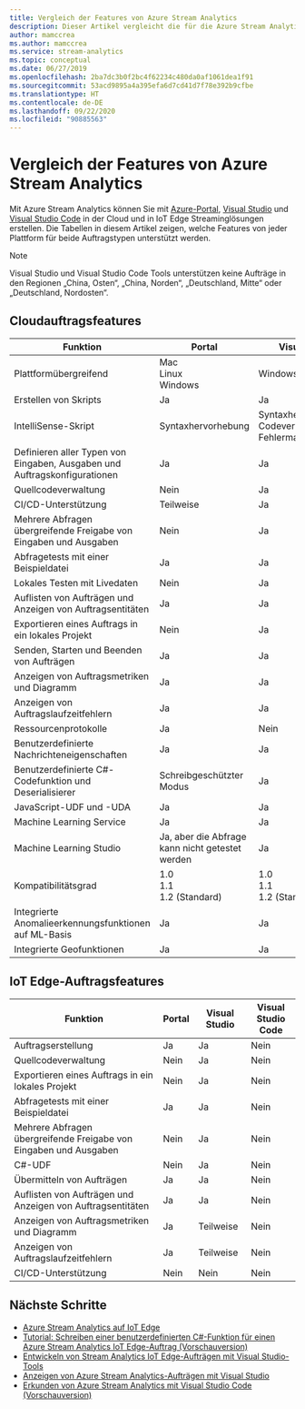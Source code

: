 ```yaml
---
title: Vergleich der Features von Azure Stream Analytics
description: Dieser Artikel vergleicht die für die Azure Stream Analytics-Cloud und IoT Edge-Aufträge in Azure-Portal, Visual Studio und Visual Studio Code unterstützten Features.
author: mamccrea
ms.author: mamccrea
ms.service: stream-analytics
ms.topic: conceptual
ms.date: 06/27/2019
ms.openlocfilehash: 2ba7dc3b0f2bc4f62234c480da0af1061dea1f91
ms.sourcegitcommit: 53acd9895a4a395efa6d7cd41d7f78e392b9cfbe
ms.translationtype: HT
ms.contentlocale: de-DE
ms.lasthandoff: 09/22/2020
ms.locfileid: "90885563"
---
```

# <a name="azure-stream-analytics-feature-comparison"></a>Vergleich der Features von Azure Stream Analytics

Mit Azure Stream Analytics können Sie mit [Azure-Portal](stream-analytics-quick-create-portal.md), [Visual Studio](stream-analytics-quick-create-vs.md) und [Visual Studio Code](quick-create-visual-studio-code.md) in der Cloud und in IoT Edge Streaminglösungen erstellen. Die Tabellen in diesem Artikel zeigen, welche Features von jeder Plattform für beide Auftragstypen unterstützt werden.

> [!NOTE]
> Visual Studio und Visual Studio Code Tools unterstützen keine Aufträge in den Regionen „China, Osten“, „China, Norden“, „Deutschland, Mitte“ oder „Deutschland, Nordosten“.

## <a name="cloud-job-features"></a>Cloudauftragsfeatures


|Funktion  |Portal  |Visual Studio  |Visual Studio Code  |
|---------|---------|---------|---------|
|Plattformübergreifend     |Mac</br>Linux</br>Windows         |Windows        |Mac</br>Linux</br>Windows          |
|Erstellen von Skripts     |Ja         |Ja         |Ja         |
|IntelliSense-Skript     |Syntaxhervorhebung         |Syntaxhervorhebung</br>Codevervollständigung</br>Fehlermarkierung         |Syntaxhervorhebung</br>Codevervollständigung</br>Fehlermarkierung         |
|Definieren aller Typen von Eingaben, Ausgaben und Auftragskonfigurationen     |Ja         |Ja         |Ja         |
|Quellcodeverwaltung     |Nein          |Ja         |Ja         |
|CI/CD-Unterstützung     |Teilweise         |Ja         |Ja         |
|Mehrere Abfragen übergreifende Freigabe von Eingaben und Ausgaben     |Nein          |Ja         |Ja         |
|Abfragetests mit einer Beispieldatei     |Ja         |Ja        |Ja         |
|Lokales Testen mit Livedaten     |Nein          |Ja       |Ja      |
|Auflisten von Aufträgen und Anzeigen von Auftragsentitäten     |Ja         |Ja        |Ja         |
|Exportieren eines Auftrags in ein lokales Projekt     |Nein          |Ja         |Ja         |
|Senden, Starten und Beenden von Aufträgen     |Ja         |Ja         |Ja         |
|Anzeigen von Auftragsmetriken und Diagramm     |Ja         |Ja         |Im Portal öffnen         |
|Anzeigen von Auftragslaufzeitfehlern     |Ja         |Ja         |Nein          |
|Ressourcenprotokolle     |Ja         |Nein          |Nein          |
|Benutzerdefinierte Nachrichteneigenschaften     |Ja         |Ja         |Nein        |
|Benutzerdefinierte C#-Codefunktion und Deserialisierer|Schreibgeschützter Modus|Ja|Nein |
|JavaScript-UDF und -UDA     |Ja         |Ja         |Nur Windows         |
|Machine Learning Service     |Ja        |Ja         |Nein          |
|Machine Learning Studio     |Ja, aber die Abfrage kann nicht getestet werden        |Ja |Nein          |
|Kompatibilitätsgrad     |1.0</br>1.1</br>1.2 (Standard)         |1.0</br>1.1</br>1.2 (Standard)           |1.0</br>1.1</br>1.2 (Standard)           |
|Integrierte Anomalieerkennungsfunktionen auf ML-Basis     |Ja         |Ja         |Ja         |
|Integrierte Geofunktionen     |Ja         |Ja         |Ja         |



## <a name="iot-edge-job-features"></a>IoT Edge-Auftragsfeatures

|Funktion  |Portal  |Visual Studio  |Visual Studio Code  |
|---------|---------|---------|---------|
|Auftragserstellung     |Ja         |Ja         |Nein          |
|Quellcodeverwaltung     |Nein          |Ja         |Nein          |
|Exportieren eines Auftrags in ein lokales Projekt     |Nein          |Ja         |Nein          |
|Abfragetests mit einer Beispieldatei     |Ja         |Ja         |Nein          |
|Mehrere Abfragen übergreifende Freigabe von Eingaben und Ausgaben     |Nein          |Ja         |Nein          |
|C#-UDF     |Nein          |Ja         |Nein          |
|Übermitteln von Aufträgen     |Ja         |Ja         |Nein          |
|Auflisten von Aufträgen und Anzeigen von Auftragsentitäten     |Ja         |Ja         |Nein          |
|Anzeigen von Auftragsmetriken und Diagramm     |Ja         |Teilweise         |Nein          |
|Anzeigen von Auftragslaufzeitfehlern     |Ja         |Teilweise         |Nein          |
|CI/CD-Unterstützung     |Nein          |Nein          |Nein          |


## <a name="next-steps"></a>Nächste Schritte

* [Azure Stream Analytics auf IoT Edge](stream-analytics-edge.md)
* [Tutorial: Schreiben einer benutzerdefinierten C#-Funktion für einen Azure Stream Analytics IoT Edge-Auftrag (Vorschauversion)](stream-analytics-edge-csharp-udf.md)
* [Entwickeln von Stream Analytics IoT Edge-Aufträgen mit Visual Studio-Tools](stream-analytics-tools-for-visual-studio-edge-jobs.md)
* [Anzeigen von Azure Stream Analytics-Aufträgen mit Visual Studio](stream-analytics-vs-tools.md)
* [Erkunden von Azure Stream Analytics mit Visual Studio Code (Vorschauversion)](visual-studio-code-explore-jobs.md)


